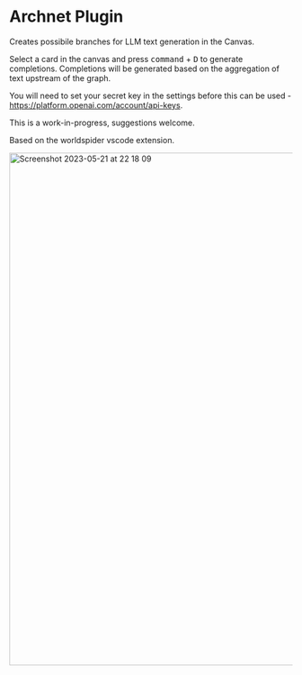 # Archnet Plugin 

Creates possibile branches for LLM text generation in the Canvas. 

Select a card in the canvas and press <kbd>command</kbd> + <kbd>D</kbd> to generate completions. Completions will be generated based on the aggregation of text upstream of the graph.  

You will need to set your secret key in the settings before this can be used - https://platform.openai.com/account/api-keys. 

This is a work-in-progress, suggestions welcome. 

Based on the worldspider vscode extension. 

<img width="910" alt="Screenshot 2023-05-21 at 22 18 09" src="https://github.com/willleeney/archnet/assets/46964902/2237062f-75e5-4c28-b8ab-1ff807edfb8c">
